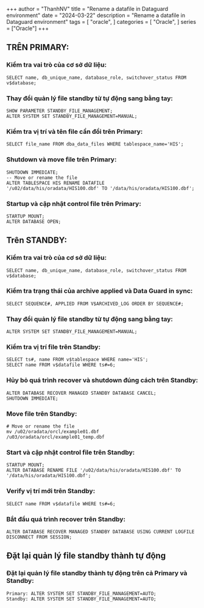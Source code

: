 +++
author = "ThanhNV"
title = "Rename a datafile in Dataguard environment"
date = "2024-03-22"
description = "Rename a datafile in Dataguard environment"
tags = [
    "oracle",
]
categories = [
    "Oracle",
]
series = ["Oracle"]
+++

## TRÊN PRIMARY:
### Kiểm tra vai trò của cơ sở dữ liệu:
```
SELECT name, db_unique_name, database_role, switchover_status FROM v$database;
```

### Thay đổi quản lý file standby từ tự động sang bằng tay:
```
SHOW PARAMETER STANDBY_FILE_MANAGEMENT;
ALTER SYSTEM SET STANDBY_FILE_MANAGEMENT=MANUAL;
```

### Kiểm tra vị trí và tên file cần đổi trên Primary:
```
SELECT file_name FROM dba_data_files WHERE tablespace_name='HIS';
```

### Shutdown và move file trên Primary:
```
SHUTDOWN IMMEDIATE;
-- Move or rename the file
ALTER TABLESPACE HIS RENAME DATAFILE '/u02/data/his/oradata/HIS100.dbf' TO '/data/his/oradata/HIS100.dbf';
```

### Startup và cập nhật control file trên Primary:
```
STARTUP MOUNT;
ALTER DATABASE OPEN;
```

## Trên STANDBY:
### Kiểm tra vai trò của cơ sở dữ liệu:
```
SELECT name, db_unique_name, database_role, switchover_status FROM v$database;
```

### Kiểm tra trạng thái của archive applied và Data Guard in sync:
```
SELECT SEQUENCE#, APPLIED FROM V$ARCHIVED_LOG ORDER BY SEQUENCE#;
```

### Thay đổi quản lý file standby từ tự động sang bằng tay:
```
ALTER SYSTEM SET STANDBY_FILE_MANAGEMENT=MANUAL;
```

### Kiểm tra vị trí file trên Standby:
```
SELECT ts#, name FROM v$tablespace WHERE name='HIS';
SELECT name FROM v$datafile WHERE ts#=6;
```

### Hủy bỏ quá trình recover và shutdown đúng cách trên Standby:
```
ALTER DATABASE RECOVER MANAGED STANDBY DATABASE CANCEL;
SHUTDOWN IMMEDIATE;
```

### Move file trên Standby:
```
# Move or rename the file
mv /u02/oradata/orcl/example01.dbf /u03/oradata/orcl/example01_temp.dbf
```

### Start và cập nhật control file trên Standby:
```
STARTUP MOUNT;
ALTER DATABASE RENAME FILE '/u02/data/his/oradata/HIS100.dbf' TO '/data/his/oradata/HIS100.dbf';
```

### Verify vị trí mới trên Standby:
```
SELECT name FROM v$datafile WHERE ts#=6;
```

### Bắt đầu quá trình recover trên Standby:
```
ALTER DATABASE RECOVER MANAGED STANDBY DATABASE USING CURRENT LOGFILE DISCONNECT FROM SESSION;
```

## Đặt lại quản lý file standby thành tự động
### Đặt lại quản lý file standby thành tự động trên cả Primary và Standby:
```
Primary: ALTER SYSTEM SET STANDBY_FILE_MANAGEMENT=AUTO;
Standby: ALTER SYSTEM SET STANDBY_FILE_MANAGEMENT=AUTO;
```